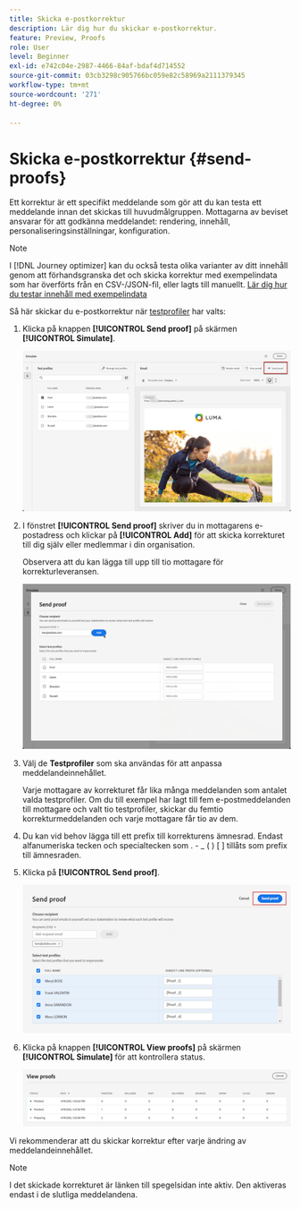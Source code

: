 ```yaml
---
title: Skicka e-postkorrektur
description: Lär dig hur du skickar e-postkorrektur.
feature: Preview, Proofs
role: User
level: Beginner
exl-id: e742c04e-2987-4466-84af-bdaf4d714552
source-git-commit: 03cb3298c905766bc059e82c58969a2111379345
workflow-type: tm+mt
source-wordcount: '271'
ht-degree: 0%

---
```


# Skicka e-postkorrektur {#send-proofs}

Ett korrektur är ett specifikt meddelande som gör att du kan testa ett meddelande innan det skickas till huvudmålgruppen. Mottagarna av beviset ansvarar för att godkänna meddelandet: rendering, innehåll, personaliseringsinställningar, konfiguration.

>[!NOTE]
>
>I [!DNL Journey optimizer] kan du också testa olika varianter av ditt innehåll genom att förhandsgranska det och skicka korrektur med exempelindata som har överförts från en CSV-/JSON-fil, eller lagts till manuellt. [Lär dig hur du testar innehåll med exempelindata](../test-approve/simulate-sample-input.md)

Så här skickar du e-postkorrektur när [testprofiler](test-profiles.md) har valts:

1. Klicka på knappen **[!UICONTROL Send proof]** på skärmen **[!UICONTROL Simulate]**.

   ![](../email/assets/send-proof-button.png)

1. I fönstret **[!UICONTROL Send proof]** skriver du in mottagarens e-postadress och klickar på **[!UICONTROL Add]** för att skicka korrekturet till dig själv eller medlemmar i din organisation.

   Observera att du kan lägga till upp till tio mottagare för korrekturleveransen.

   ![](../email/assets/send-proof-add.png)

1. Välj de **Testprofiler** som ska användas för att anpassa meddelandeinnehållet.

   Varje mottagare av korrekturet får lika många meddelanden som antalet valda testprofiler. Om du till exempel har lagt till fem e-postmeddelanden till mottagare och valt tio testprofiler, skickar du femtio korrekturmeddelanden och varje mottagare får tio av dem.

1. Du kan vid behov lägga till ett prefix till korrekturens ämnesrad. Endast alfanumeriska tecken och specialtecken som . - _ ( ) [ ] tillåts som prefix till ämnesraden.

1. Klicka på **[!UICONTROL Send proof]**.

   ![](../email/assets/send-proof-select.png)

1. Klicka på knappen **[!UICONTROL View proofs]** på skärmen **[!UICONTROL Simulate]** för att kontrollera status.

   ![](../email/assets/send-proof-view.png)

Vi rekommenderar att du skickar korrektur efter varje ändring av meddelandeinnehållet.

>[!NOTE]
>
>I det skickade korrekturet är länken till spegelsidan inte aktiv. Den aktiveras endast i de slutliga meddelandena.
